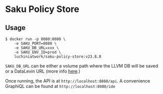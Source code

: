 # Saku Policy Store

## Usage

``` shell
$ docker run -p 8080:8080 \
    -e SAKU_PORT=8080 \
    -e SAKU_DB_URL=xxx \
    -e SAKU_ENV_ID=prod \
    luchiniatwork/saku-policy-store:v23.8.0
```


`SAKU_DB_URL` can be either a volume path where the LLVM DB will be
saved or a DataLevin URL (more info
[here](https://github.com/juji-io/datalevin).)

Once running, the API is at `http://localhost:8080/api`. A convenience
GraphiQL can be found at `http://localhost:8080/ide`
